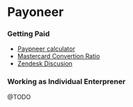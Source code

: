 # Payoneer

### Getting Paid

  - [Paypneer calculator](https://payoneer-ua.liberwing.com/)
  - [Mastercard Convertion Ratio](https://www.mastercard.us/en-us/consumers/get-support/convert-currency.html)
  - [Zendesk Discusion](https://community.payoneer.com/ru/discussion/3699/bankomaty-v-ukraine#latest)


### Working as Individual Enterprener

  @TODO
